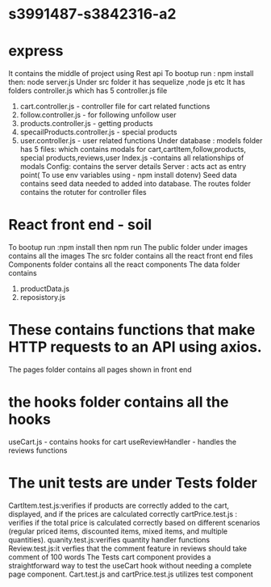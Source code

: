 # s3991487-s3842316-a2
# express
It contains the middle of project using Rest api
To bootup run : npm install
then: node server.js
Under src folder it has sequelize ,node js etc
It has folders controller.js
which has 5 controller.js file
1. cart.controller.js - controller file for cart related functions
2. follow.controller.js - for following unfollow user
3. products.controller.js - getting products
4. specailProducts.controller.js - special products
5. user.controller.js - user related functions
Under database :
models folder has 5 files:
which contains modals for cart,cartItem,follow,products, special products,reviews,user
Index.js -contains all relationships of modals
Config: contains the server details
Server : acts act as entry point( To use env variables using - npm install dotenv)
Seed data contains seed data needed to added into database.
The routes folder contains the rotuter for controller files

# React front end - soil
To bootup run :npm install then npm run
The public folder under images contains all the images
The src folder contains all the react front end files
Components folder contains all the react components
The data folder contains 
1. productData.js 
2. reposistory.js 
# These contains functions that make HTTP requests to an API using axios.
The pages folder contains all pages shown in front end
# the hooks folder contains all the hooks
useCart.js - contains hooks for cart
useReviewHandler - handles the reviews functions
# The unit tests are under Tests folder 
CartItem.test.js:verifies if products are correctly added to the cart, displayed, and if the prices are calculated correctly
cartPrice.test.js : verifies if the total price is calculated correctly based on different scenarios (regular priced items, discounted items, mixed items, and multiple quantities).
quanity.test.js:verifies quantity handler functions
Review.test.js:it verfies that the comment feature in reviews should take comment of 100 words
The Tests cart component provides a straightforward way to test the useCart hook without needing a complete page component.
Cart.test.js and cartPrice.test.js utilizes test component
